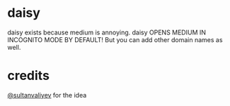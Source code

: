 # daisy

daisy exists because medium is annoying. daisy OPENS MEDIUM IN
INCOGNITO MODE BY DEFAULT! But you can add other domain names 
as well.

# credits

[@sultanvaliyev](https://github.com/sultanvaliyev) for the idea